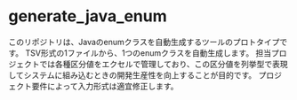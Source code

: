 # generate_java_enum

このリポジトリは、Javaのenumクラスを自動生成するツールのプロトタイプです。
TSV形式の1ファイルから、1つのenumクラスを自動生成します。
担当プロジェクトでは各種区分値をエクセルで管理しており、この区分値を列挙型で表現してシステムに組み込むときの開発生産性を向上することが目的です。
プロジェクト要件によって入力形式は適宜修正します。
